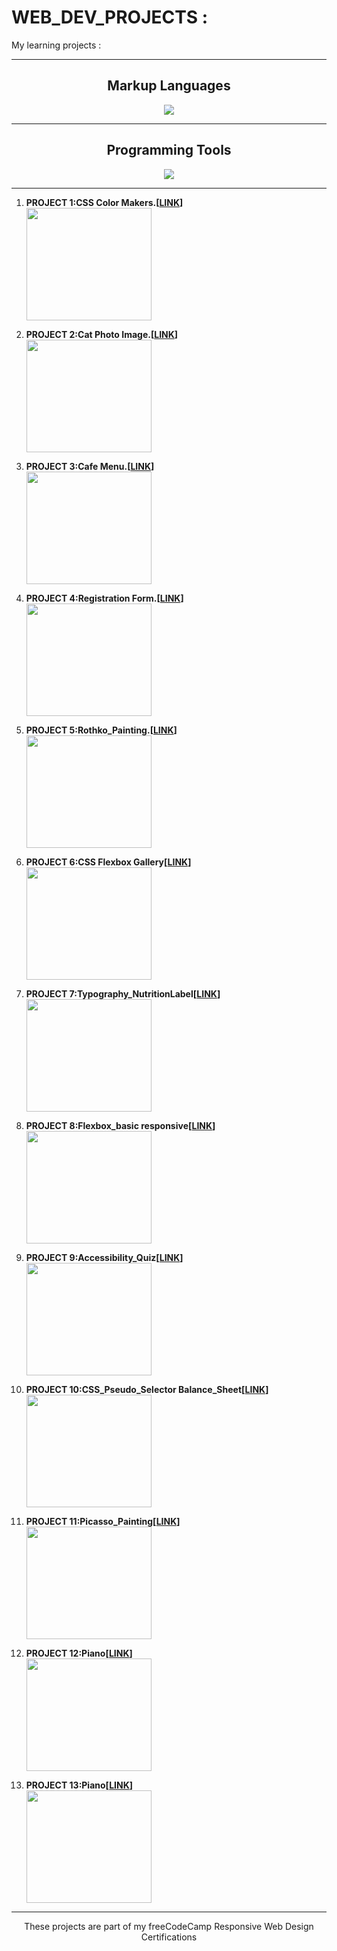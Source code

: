 # WEB_DEV_PROJECTS :
My learning projects :
<hr>
<h2 align="center">Markup Languages</h2>
<p align="center">
  <a href="https://skillicons.dev">
    <img src="https://skillicons.dev/icons?i=html,css" />
  </a>
</p>
<hr>
<h2 align="center">Programming Tools</h2>
<p align="center">
  <a href="https://skillicons.dev">
    <img src="https://skillicons.dev/icons?i=github,vscode" />
  </a>
</p>
<hr>



1.  **PROJECT 1:CSS Color Makers.[[LINK](https://amkr9955.github.io/WEB_DEV_PROJECTS/csscolormaker/)]**<br>
       <img src="https://github.com/Amkr9955/WEB_DEV_PROJECTS/assets/92258606/8ad10115-888b-4d60-aef6-decde1382f2f" width="200" height="180">
   
2.  **PROJECT 2:Cat Photo Image.[[LINK]( https://amkr9955.github.io/WEB_DEV_PROJECTS/catphotopage)]**<br>
       <img src="https://github.com/Amkr9955/WEB_DEV_PROJECTS/assets/92258606/921e2e7d-2b7f-430d-8039-26d1518da935" width="200" height="180">
   
3.  **PROJECT 3:Cafe Menu.[[LINK]( https://amkr9955.github.io/WEB_DEV_PROJECTS/cafemenu/)]**<br>
       <img src="https://github.com/Amkr9955/WEB_DEV_PROJECTS/assets/92258606/181ce288-2ef0-4ec3-9e0e-a3849e3e7ca7" width="200" height="180">
   
4.  **PROJECT 4:Registration Form.[[LINK]( https://amkr9955.github.io/WEB_DEV_PROJECTS/RegistrationForm)]**<br>
       <img src="https://github.com/Amkr9955/WEB_DEV_PROJECTS/assets/92258606/0f4c3b34-7bf3-462f-9f6a-0c562914ed23" width="200" height="180">
       
5.  **PROJECT 5:Rothko_Painting.[[LINK]( https://amkr9955.github.io/WEB_DEV_PROJECTS/Rothko_Painting)]**<br>
       <img src="https://github.com/Amkr9955/WEB_DEV_PROJECTS/assets/92258606/85f76877-aa66-4fb9-86fb-53e32f4ad7c6" width="200" height="180"> 
       
6.  **PROJECT 6:CSS Flexbox Gallery[[LINK]( https://amkr9955.github.io/WEB_DEV_PROJECTS/CSSFlexbox_gallery)]**<br>
       <img src="https://github.com/Amkr9955/WEB_DEV_PROJECTS/assets/92258606/fe7bf109-bcf0-48e8-ac20-b547f631f125" width="200" height="180">        
          
7.  **PROJECT 7:Typography_NutritionLabel[[LINK]( https://amkr9955.github.io/WEB_DEV_PROJECTS/Typography_NutritionLabel/)]**<br>
       <img src="https://github.com/Amkr9955/WEB_DEV_PROJECTS/assets/92258606/eb19af19-b1c1-4029-a5a0-a4e765002e92" width="200" height="180">

8.  **PROJECT 8:Flexbox_basic responsive[[LINK]( https://amkr9955.github.io/WEB_DEV_PROJECTS/flexbox_basicpro/)]**<br>
       <img src="https://github.com/Amkr9955/WEB_DEV_PROJECTS/assets/92258606/a16a9e5f-e3b3-4d7c-b96e-b44578a64776" width="200" height="180">
       
9.  **PROJECT 9:Accessibility_Quiz[[LINK]( https://amkr9955.github.io/WEB_DEV_PROJECTS/Accessibility_Quiz/)]**<br>
       <img src="https://github.com/Amkr9955/WEB_DEV_PROJECTS/assets/92258606/ff99bff9-61a7-4e63-aad7-d1b7fa4f81c8" width="200" height="180"> 
       
10.  **PROJECT 10:CSS_Pseudo_Selector Balance_Sheet[[LINK](https://amkr9955.github.io/WEB_DEV_PROJECTS/Pseudo_selector_Balsheet/)]**<br>
       <img src="https://github.com/Amkr9955/WEB_DEV_PROJECTS/assets/92258606/71b9b56d-caf5-4d0f-b101-b546f6c340b8" width="200" height="180">
       
11.  **PROJECT 11:Picasso_Painting[[LINK](https://amkr9955.github.io/WEB_DEV_PROJECTS/Picasso_Painting/)]**<br>
       <img src="https://github.com/Amkr9955/WEB_DEV_PROJECTS/assets/92258606/f9e99fd5-651c-411a-907e-e7f9adfaa88f" width="200" height="180">

12.  **PROJECT 12:Piano[[LINK](https://amkr9955.github.io/WEB_DEV_PROJECTS/Piano/)]**<br>
       <img src="https://github.com/Amkr9955/WEB_DEV_PROJECTS/assets/92258606/7635489d-c5fa-4e8d-89c4-b681f387f083" width="200" height="180">

13.  **PROJECT 13:Piano[[LINK](https://amkr9955.github.io/WEB_DEV_PROJECTS/Tribute_Page/)]**<br>
       <img src="https://github.com/Amkr9955/WEB_DEV_PROJECTS/assets/92258606/2620f374-d96a-4b54-b538-3634bcb674fe" width="200" height="180">             
       

<hr>
<p align="center">These projects are part of my freeCodeCamp Responsive Web Design Certifications</p>



  



   
